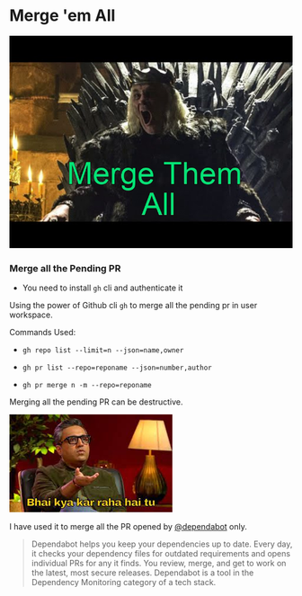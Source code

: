 # Merge 'em All

![MergeThemAll](https://github.com/ErKiran/MergeThemAll/blob/master/mergethemall.png)

### Merge all the Pending PR 

* You need to install `gh` cli and authenticate it

Using the power of Github cli `gh` to merge all the pending pr in user workspace.

Commands Used:  
* `gh repo list --limit=n --json=name,owner`

* `gh pr list --repo=reponame --json=number,author`

* `gh pr merge n -m --repo=reponame`

Merging all the pending PR can be destructive.

![Kyakar](https://github.com/ErKiran/MergeThemAll/blob/master/kyakar.jpeg)

I have used it to merge all the PR opened by [@dependabot](https://github.com/dependabot) only.

> Dependabot helps you keep your dependencies up to date. Every day, it checks your dependency files for outdated requirements and opens individual PRs for any it finds. You review, merge, and get to work on the latest, most secure releases. Dependabot is a tool in the Dependency Monitoring category of a tech stack.